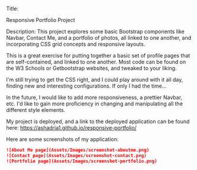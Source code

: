 Title:

Responsive Portfolio Project


Description:
This project explores some basic Bootstrap components like Navbar, Contact Me, and a portfolio of photos, all linked to one another, and incorporating CSS grid concepts and responsive layouts.

This is a great exercise for putting together a basic set of profile pages that are self-contained, and linked to one another.  Most code can be found on the W3 Schools or Getbootstrap websites, and tweaked to your liking.

I'm still trying to get the CSS right, and I could play around with it all day, finding new and interesting configurations.  If only I had the time...

In the future, I would like to add more responsiveness, a prettier Navbar, etc.  I'd like to gain more proficiency in changing and manipulating all the different style elements.

My project is deployed, and a link to the deployed application can be found here:
https://ashadria1.github.io/responsive-portfolio/

Here are some screenshots of my application:

```md
![About Me page](Assets/Images/screenshot-aboutme.png)
![Contact page](Assets/Images/screenshot-contact.png)
![Portfolio page](Assets/Images/screenshot-portfolio.png)
```

